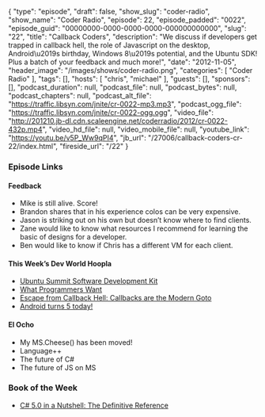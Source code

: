 {
  "type": "episode",
  "draft": false,
  "show_slug": "coder-radio",
  "show_name": "Coder Radio",
  "episode": 22,
  "episode_padded": "0022",
  "episode_guid": "00000000-0000-0000-0000-000000000000",
  "slug": "22",
  "title": "Callback Coders",
  "description": "We discuss if developers get trapped in callback hell, the role of Javascript on the desktop, Android\u2019s birthday, Windows 8\u2019s potential, and the Ubuntu SDK! Plus a batch of your feedback and much more!",
  "date": "2012-11-05",
  "header_image": "/images/shows/coder-radio.png",
  "categories": [
    "Coder Radio"
  ],
  "tags": [],
  "hosts": [
    "chris",
    "michael"
  ],
  "guests": [],
  "sponsors": [],
  "podcast_duration": null,
  "podcast_file": null,
  "podcast_bytes": null,
  "podcast_chapters": null,
  "podcast_alt_file": "https://traffic.libsyn.com/jnite/cr-0022-mp3.mp3",
  "podcast_ogg_file": "https://traffic.libsyn.com/jnite/cr-0022-ogg.ogg",
  "video_file": "http://201210.jb-dl.cdn.scaleengine.net/coderradio/2012/cr-0022-432p.mp4",
  "video_hd_file": null,
  "video_mobile_file": null,
  "youtube_link": "https://youtu.be/v5P_Ww9qPI4",
  "jb_url": "/27006/callback-coders-cr-22/index.html",
  "fireside_url": "/22"
}


### Episode Links

#### Feedback

  * Mike is still alive. Score!
  * Brandon shares that in his experience colos can be very expensive.
  * Jason is striking out on his own but doesn’t know where to find clients.
  * Zane would like to know what resources I recommend for learning the basic of designs for a developer.
  * Ben would like to know if Chris has a different VM for each client.

#### This Week’s Dev World Hoopla

  * [Ubuntu Summit Software Development Kit](http://www.engadget.com/2012/11/01/ubuntu-summit-raises-software-development-kit-for-os/index.html)
  * [What Programmers Want](http://michaelochurch.wordpress.com/2012/10/30/what-programmers-want/index.html)
  * [Escape from Callback Hell: Callbacks are the Modern Goto](http://elm-lang.org/learn/Escape-from-Callback-Hell.elm/index.html)
  * [Android turns 5 today!](http://crave.cnet.co.uk/mobiles/android-is-5-years-old-today-heres-how-it-all-began-50009685/index.html)

#### El Ocho

  * My MS.Cheese() has been moved!
  * Language++
  * The future of C#
  * The future of JS on MS

### Book of the Week

  * [C# 5.0 in a Nutshell: The Definitive Reference](https://www.amazon.com/dp/1449320104?SubscriptionId=0RGQ32M03RDWT5YF2K82&tag=thelinactsho-20&linkCode=xm2&camp=2025&creative=165953&creativeASIN=1449320104)



